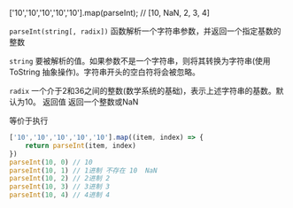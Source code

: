 ['10','10','10','10','10'].map(parseInt);
// [10, NaN, 2, 3, 4]

`parseInt(string[, radix])` 函数解析一个字符串参数，并返回一个指定基数的整数

`string` 要被解析的值。如果参数不是一个字符串，则将其转换为字符串(使用 ToString 抽象操作)。字符串开头的空白符将会被忽略。

`radix` 一个介于2和36之间的整数(数学系统的基础)，表示上述字符串的基数。默认为10。 返回值 返回一个整数或NaN

等价于执行
```javascript
['10','10','10','10','10'].map((item, index) => {
	return parseInt(item, index)
})
parseInt(10, 0) // 10
parseInt(10, 1) // 1进制 不存在 10  NaN
parseInt(10, 2) // 2进制 2
parseInt(10, 3) // 3进制 3
parseInt(10, 4) // 4进制 4
```